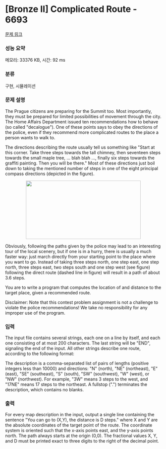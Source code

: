 # [Bronze II] Complicated Route - 6693 

[문제 링크](https://www.acmicpc.net/problem/6693) 

### 성능 요약

메모리: 33376 KB, 시간: 92 ms

### 분류

구현, 시뮬레이션

### 문제 설명

<p>The Prague citizens are preparing for the Summit too. Most importantly, they must be prepared for limited possibilities of movement through the city. The Home Affairs Department issued ten recommendations how to behave (so called "decalogue"). One of these points says to obey the directions of the police, even if they recommend more complicated routes to the place a person wants to walk to.</p>

<p>The directions describing the route usually tell us something like "Start at this corner. Take three steps towards the tall chimney, then seventeen steps towards the small maple tree, ... blah blah ..., finally six steps towards the graffiti painting. Then you will be there." Most of these directions just boil down to taking the mentioned number of steps in one of the eight principal compass directions (depicted in the figure).</p>

<p style="text-align: center;"><img alt="" src="" style="height:188px; width:370px"></p>

<p>Obviously, following the paths given by the police may lead to an interesting tour of the local scenery, but if one is in a hurry, there is usually a much faster way: just march directly from your starting point to the place where you want to go. Instead of taking three steps north, one step east, one step north, three steps east, two steps south and one step west (see figure) following the direct route (dashed line in figure) will result in a path of about 3.6 steps.</p>

<p>You are to write a program that computes the location of and distance to the target place, given a recommended route.</p>

<p>Disclaimer: Note that this contest problem assignment is not a challenge to violate the police recommendations! We take no responsibility for any improper use of the program.</p>

### 입력 

 <p>The input file contains several strings, each one on a line by itself, and each one consisting of at most 200 characters. The last string will be "END", signaling the end of the input. All other strings describe one route, according to the following format:</p>

<p>The description is a comma-separated list of pairs of lengths (positive integers less than 10000) and directions: "N" (north), "NE" (northeast), "E" (east), "SE" (southeast), "S" (south), "SW" (southwest), "W" (west), or "NW" (northwest). For example, "3W" means 3 steps to the west, and "17NE" means 17 steps to the northeast. A fullstop (".") terminates the description, which contains no blanks.</p>

### 출력 

 <p>For every map description in the input, output a single line containing the sentence "You can go to (X,Y), the distance is D steps." where X and Y are the absolute coordinates of the target point of the route. The coordinate system is oriented such that the x-axis points east, and the y-axis points north. The path always starts at the origin (0,0). The fractional values X, Y, and D must be printed exact to three digits to the right of the decimal point.</p>

<p> </p>

